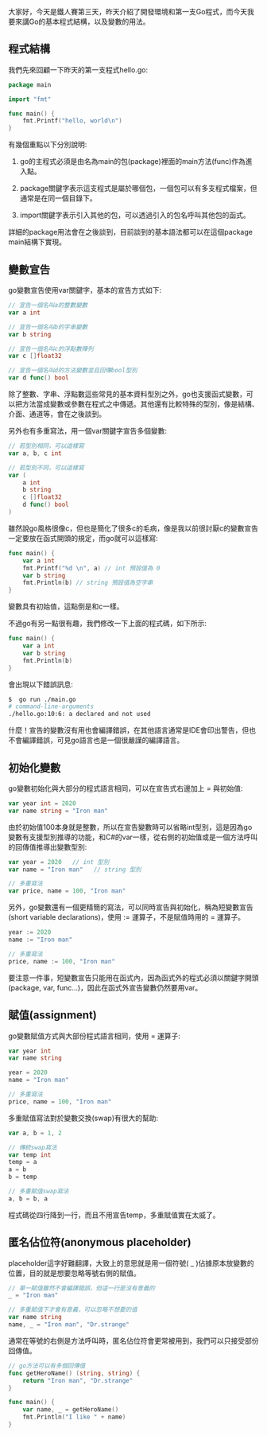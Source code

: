 大家好，今天是鐵人賽第三天，昨天介紹了開發環境和第一支Go程式，而今天我要來講Go的基本程式結構，以及變數的用法。



## 程式結構

我們先來回顧一下昨天的第一支程式hello.go:

``` go
package main

import "fmt"

func main() {
	fmt.Printf("hello, world\n")
}
```

有幾個重點以下分別說明:

1. go的主程式必須是由名為main的包(package)裡面的main方法(func)作為進入點。

2. package關鍵字表示這支程式是屬於哪個包，一個包可以有多支程式檔案，但通常是在同一個目錄下。

3. import關鍵字表示引入其他的包，可以透過引入的包名呼叫其他包的函式。

   

詳細的package用法會在之後談到，目前談到的基本語法都可以在這個package main結構下實現。



## 變數宣告

go變數宣告使用var關鍵字，基本的宣告方式如下:

``` go
// 宣告一個名叫a的整數變數
var a int

// 宣告一個名叫b的字串變數
var b string

// 宣告一個名叫c的浮點數陣列
var c []float32

// 宣告一個名叫d的方法變數並且回傳bool型別
var d func() bool
```

除了整數、字串、浮點數這些常見的基本資料型別之外，go也支援函式變數，可以把方法當成變數或參數在程式之中傳遞。其他還有比較特殊的型別，像是結構、介面、通道等，會在之後談到。

另外也有多重寫法，用一個var關鍵字宣告多個變數:

``` go
// 若型別相同，可以這樣寫
var a, b, c int

// 若型別不同，可以這樣寫
var (
	a int
	b string
	c []float32
	d func() bool
)
```

雖然說go風格很像c，但也是簡化了很多c的毛病，像是我以前很討厭c的變數宣告一定要放在函式開頭的規定，而go就可以這樣寫:

``` go
func main() {
	var a int
	fmt.Printf("%d \n", a) // int 預設值為 0
	var b string
	fmt.Println(b) // string 預設值為空字串
}
```

變數具有初始值，這點倒是和c一樣。

不過go有另一點很有趣，我們修改一下上面的程式碼，如下所示:

``` go
func main() {
	var a int
	var b string
	fmt.Println(b) 
}
```

會出現以下錯誤訊息:

``` bash
$  go run ./main.go
# command-line-arguments
./hello.go:10:6: a declared and not used
```

什麼！宣告的變數沒有用也會編譯錯誤，在其他語言通常是IDE會印出警告，但也不會編譯錯誤，可見go語言也是一個很嚴謹的編譯語言。



## 初始化變數

go變數初始化與大部分的程式語言相同，可以在宣告式右邊加上 = 與初始值:

``` go
var year int = 2020
var name string = "Iron man"
```

由於初始值100本身就是整數，所以在宣告變數時可以省略int型別，這是因為go變數有支援型別推導的功能，和C#的var一樣，從右側的初始值或是一個方法呼叫的回傳值推導出變數型別:

``` go
var year = 2020   // int 型別
var name = "Iron man"   // string 型別

// 多重寫法
var price, name = 100, "Iron man"
```

另外，go變數還有一個更精簡的寫法，可以同時宣告與初始化，稱為短變數宣告(short variable declarations)，使用 := 運算子，不是賦值時用的 = 運算子。

``` go
year := 2020
name := "Iron man"

// 多重寫法
price, name := 100, "Iron man"
```

要注意一件事，短變數宣告只能用在函式內，因為函式外的程式必須以關鍵字開頭(package, var, func...)，因此在函式外宣告變數仍然要用var。



## 賦值(assignment)

go變數賦值方式與大部份程式語言相同，使用 = 運算子:

``` go
var year int
var name string

year = 2020
name = "Iron man"

// 多重寫法
price, name = 100, "Iron man"
```

多重賦值寫法對於變數交換(swap)有很大的幫助:

``` go 
var a, b = 1, 2

// 傳統swap寫法
var temp int
temp = a
a = b
b = temp

// 多重賦值swap寫法
a, b = b, a
```

程式碼從四行降到一行，而且不用宣告temp，多重賦值實在太威了。



## 匿名佔位符(anonymous placeholder) 

placeholder這字好難翻譯，大致上的意思就是用一個符號( _ )佔據原本放變數的位置，目的就是想要忽略等號右側的賦值。

``` go
// 單一賦值雖然不會編譯錯誤，但這一行是沒有意義的
_ = "Iron man"

// 多重賦值下才會有意義，可以忽略不想要的值
var name string
name, _ = "Iron man", "Dr.strange"
```

通常在等號的右側是方法呼叫時，匿名佔位符會更常被用到，我們可以只接受部份回傳值。

``` go
// go方法可以有多個回傳值
func getHeroName() (string, string) {
	return "Iron man", "Dr.strange"
}

func main() {
	var name, _ = getHeroName()
	fmt.Println("I like " + name)
}
```

